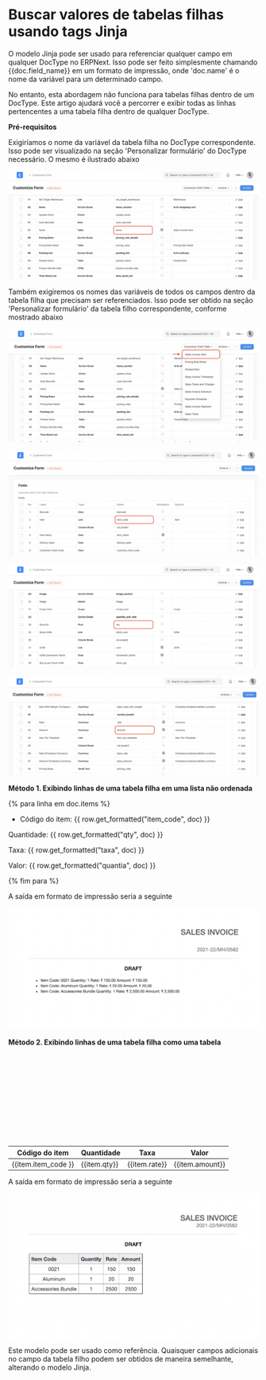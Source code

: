 # Buscar valores de tabelas filhas usando tags Jinja



O modelo Jinja pode ser usado para referenciar qualquer campo em qualquer DocType no ERPNext. Isso pode ser feito simplesmente chamando &lcub;&lcub;doc.field\_name}} em um formato de impressão, onde 'doc.name' é o nome da variável para um determinado campo.


No entanto, esta abordagem não funciona para tabelas filhas dentro de um DocType. Este artigo ajudará você a percorrer e exibir todas as linhas pertencentes a uma tabela filha dentro de qualquer DocType.


**Pré-requisitos**


Exigiríamos o nome da variável da tabela filha no DocType correspondente. Isso pode ser visualizado na seção 'Personalizar formulário' do DocType necessário. O mesmo é ilustrado abaixo


![](/files/f7Xxz1S.png)


Também exigiremos os nomes das variáveis ​​de todos os campos dentro da tabela filha que precisam ser referenciados. Isso pode ser obtido na seção 'Personalizar formulário' da tabela filho correspondente, conforme mostrado abaixo


![](/files/tzloEh2.png)


![](/files/wPB82f0.png)


![](/files/AV0308f.png)


![](/files/CW0oEUo.png)


**Método 1. Exibindo linhas de uma tabela filha em uma lista não ordenada**




{% para linha em doc.items %}

* Código do item: &lcub;&lcub; row.get\_formatted("item\_code", doc) }}

Quantidade: &lcub;&lcub; row.get\_formatted("qty", doc) }}

Taxa: &lcub;&lcub; row.get\_formatted("taxa", doc) }}

Valor: &lcub;&lcub; row.get\_formatted("quantia", doc) }}


{% fim para %}



A saída em formato de impressão seria a seguinte


![](/files/lgLjE7u.png)


**Método 2. Exibindo linhas de uma tabela filha como uma tabela**


  


   


  


  


 


 

| Código do item | Quantidade | Taxa | Valor |
| --- | --- | --- | --- |
| &lcub;&lcub;item.item\_code }} | &lcub;&lcub;item.qty}} | &lcub;&lcub;item.rate}} | &lcub;&lcub;item.amount}} |




A saída em formato de impressão seria a seguinte


![](/files/GS00WlC.png)


Este modelo pode ser usado como referência. Quaisquer campos adicionais no campo da tabela filho podem ser obtidos de maneira semelhante, alterando o modelo Jinja.



